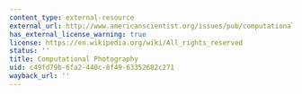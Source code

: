 ```yaml
---
content_type: external-resource
external_url: http://www.americanscientist.org/issues/pub/computational-photography
has_external_license_warning: true
license: https://en.wikipedia.org/wiki/All_rights_reserved
status: ''
title: Computational Photography
uid: c49fd79b-6fa2-440c-8f49-63352682c271
wayback_url: ''
---
```


